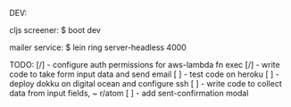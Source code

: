 DEV:

cljs screener:
$ boot dev

mailer service:
$ lein ring server-headless 4000

TODO:
[/] - configure auth permissions for aws-lambda fn exec
[/] - write code to take form input data and send email
[ ] - test code on heroku
[ ] - deploy dokku on digital ocean and configure ssh
[ ] - write code to collect data from input fields, ~ r/atom
[ ] - add sent-confirmation modal
